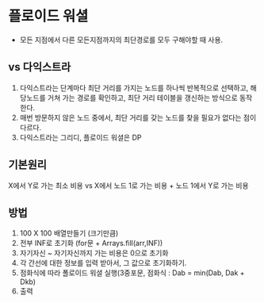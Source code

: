 # 플로이드 워셜

- 모든 지점에서 다른 모든지점까지의 최단경로를 모두 구해야할 때 사용.

## vs 다익스트라

1. 다익스트라는 단계마다 최단 거리를 가지는 노드를 하나씩 반복적으로 선택하고, 해당노드를 거쳐 가는 경로를 확인하고, 최단 거리 테이블을 갱신하는 방식으로 동작한다.
2. 매번 방문하지 않은 노드 중에서, 최단 거리를 갖는 노드를 찾을 필요가 없다는 점이 다르다.
3. 다익스트라는 그리디, 플로이드 워셜은 DP

## 기본원리

X에서 Y로 가는 최소 비용 vs X에서 노드 1로 가는 비용 + 노드 1에서 Y로 가는 비용

## 방법

1. 100 X 100 배열만들기 (크기만큼)
2. 전부 INF로 초기화 (for문 + Arrays.fill(arr,INF))
3. 자기자신 ~ 자기자신까지 가는 비용은 0으로 초기화
4. 각 간선에 대한 정보를 입력 받아서, 그 값으로 초기화하기.
5. 점화식에 따라 폴로이드 워셜 실행(3중포문, 점화식 : Dab = min(Dab, Dak + Dkb)
6. 출력
